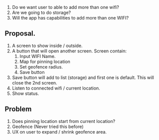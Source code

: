 1. Do we want user to able to add more than one wifi?
2. Are we going to do storage?
3. Will the app has capabilities to add more than one WIFI?

## Proposal.
1. A screen to show inside / outside.
2. A button that will open another screen. Screen contain:
    1. Input WIFI Name.
    2. Map for pinning location
    3. Set geofence radius.
    4. Save button
3. Save button will add to list (storage) and first one is default. This will close the 2nd screen.
4. Listen to connected wifi / current location.
5. Show status.

## Problem
1. Does pinning location start from current location?
2. Geofence (Never tried this before)
3. UX on user to expand / shrink geofence area.
